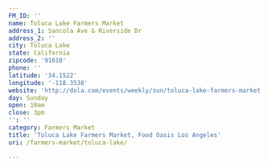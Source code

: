```yaml
---
FM_ID: ''
name: Toluca Lake Farmers Market
address_1: Sancola Ave & Riverside Dr
address_2: ''
city: Toluca Lake
state: California
zipcode: '91610'
phone: ''
latitude: '34.1522'
longitude: '-118.3538'
website: 'http://dola.com/events/weekly/sun/toluca-lake-farmers-market'
day: Sunday
open: 10am
close: 3pm
'': ''
category: Farmers Market
title: 'Toluca Lake Farmers Market, Food Oasis Los Angeles'
uri: /farmers-market/toluca-lake/

---
```

